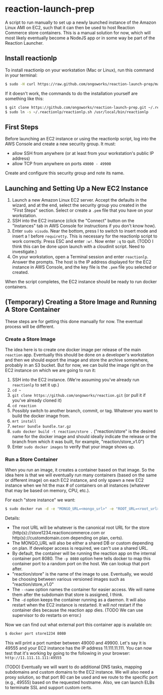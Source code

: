reaction-launch-prep
====================

A script to run manually to set up a newly launched instance of the Amazon Linux AMI on EC2, such that
it can then be used to host Reaction Commerce store containers. This is a manual solution for now, which
will most likely eventually become a NodeJS app or in some way be part of the Reaction Launcher.

## Install reactionlp

To install reactionlp on your workstation (Mac or Linux), run this command in your terminal:

```bash
$ sudo -H curl https://raw.github.com/ongoworks/reaction-launch-prep/master/install | sh
```

If it doesn't work, the commands to do the installation yourself are something like this:

```bash
$ git clone https://github.com/ongoworks/reaction-launch-prep.git ~/.reactionlp
$ sudo ln -s ~/.reactionlp/reactionlp.sh /usr/local/bin/reactionlp
```

## First Steps

Before launching an EC2 instance or using the reactionlp script, log into the AWS Console and create a new
security group. It must:

* allow SSH from anywhere (or at least from your workstation's public IP address)
* allow TCP from anywhere on ports `49000 - 49900`

Create and configure this security group and note its name.

## Launching and Setting Up a New EC2 Instance

1. Launch a new Amazon Linux EC2 server. Accept the defaults in the wizard, and at the end, select the security group you created in the "First Steps" section. Select or create a `.pem` file that you have on your workstation.
2. SSH into the EC2 instance (click the "Connect" button on the "Instances" tab in AWS Console for instructions if you don't know how).
3. Enter `sudo visudo`. Near the bottom, press I to switch to insert mode and insert a ! before `requiretty`. This is necessary for the reactionlp script to work correctly. Press ESC and enter `:w!`. Now enter `:q` to quit. (TODO I think this can be done upon launch with a cloudinit script. Need to investigate.)
4. On your workstation, open a Terminal session and enter `reactionlp`. Answer the prompts. The host is the IP address displayed for the EC2 instance in AWS Console, and the key file is the `.pem` file you selected or created.

When the script completes, the EC2 instance should be ready to run docker containers.

## (Temporary) Creating a Store Image and Running A Store Container

These steps are for getting this done manually for now. The eventual process will be different.

### Create a Store Image

The idea here is to create one docker image per release of the main `reaction` app. Eventually this should be done on a developer's workstation and then we should export the image and store the archive somewhere, probably in an S3 bucket. But for now, we can build the image right on the EC2 instance on which we are going to run it:

1. SSH into the EC2 instance. (We're assuming you've already run `reactionlp` to set it up.)
2. `cd ~`
3. `git clone https://github.com/ongoworks/reaction.git` (or pull it if you've already cloned it)
4. `cd reaction`
5. Possibly switch to another branch, commit, or tag. Whatever you want to build the docker image from.
6. `mrt install`
7. `meteor bundle bundle.tar.gz`
8. `sudo docker build -t reaction/store .` ("reaction/store" is the desired name for the docker image and should ideally indicate the release or the branch from which it was built, for example, "reaction/store_v1.0")
9. Enter `sudo docker images` to verify that your image shows up.

### Run a Store Container

When you run an image, it creates a container based on that image. So the idea here is that we will eventually run many containers (based on the same or different image) on each EC2 instance, and only spawn a new EC2 instance when we hit the max # of containers on all instances (whatever that may be based on memory, CPU, etc.).

For each "store instance" we want:

```bash
$ sudo docker run -d -e "MONGO_URL=<mongo_url>" -e "ROOT_URL=<root_url>" -p 8080 --name="store1234" reaction/store
```

Details:

* The root URL will be whatever is the canonical root URL for the store (http(s)://store1234.reactioncommerce.com or http(s)://customdomain.com depending on plan, certs).
* The MONGO_URL will also be either a shared DB or custom depending on plan. If developer access is required, we can't use a shared URL.
* By default, the container will be running the reaction app on the internal container port 8080. The `-p 8080` option here tells docker to map this container port to a random port on the host. We can lookup that port after.
* "reaction/store" is the name of the image to use. Eventually, we would be choosing between various versioned images such as "reaction/store_v1.0"
* The `--name` option names the container for easier access. We will name them after the subdomain that store is assigned, I think.
* The `-d` option keeps the container running as a daemon. It will also restart when the EC2 instance is restarted. It will *not* restart if the container dies because the reaction app dies. (TODO We can use supervisor to do restarts on error.)

Now we can find out what external port this container app is available on:

```bash
$ docker port store1234 8080
```

This will print a port number between 49000 and 49900. Let's say it is 49555 and your EC2 instance has the IP address 11.111.11.111. You can now test that it's working by going to the following in your browser: `http://11.111.11.111:49555`

(TODO) Eventually we will want to do additional DNS tasks, mapping subdomains and custom domains to the EC2 instance. We will also need a proxy solution, so that port 80 can be used and we route to the specific port (e.g., 49555) based on the requested hostname. Also, we can launch ELBs to terminate SSL and support custom certs.